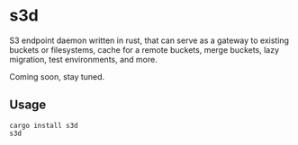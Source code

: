 # s3d

S3 endpoint daemon written in rust, that can serve as a gateway to existing buckets or filesystems, cache for a remote buckets, merge buckets, lazy migration, test environments, and more.

Coming soon, stay tuned.

## Usage
```
cargo install s3d
s3d
```
